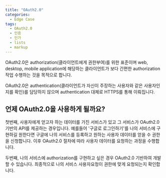 ```yaml
---
title: "OAuth2.0"
categories:
  - Edge Case
tags:
  - OAuth2.0
  - 인증
  - 인가
  - lists
  - markup
---
```


 OAuth2.0은 authorization(클라이언트에게 권한부여)를 위한 표준이며 web, desktop, mobile application에 해당하는 클라이언트가 보다 간편한 authorization 작업 수행하는 것을 목적으로 합니다.

OAuth2.0은 authentication(클라이언트가 자신이 주장하는 사용자와 같은 사용자인지를 확인)를 담당하지 않으며 authentication 대체로 HTTPS를 통해 이뤄집니다.

## 언제 OAuth2.0을 사용하게 될까요?

첫번째, 사용자에게 얻고자 하는 데이터를 가진 서비스가 있고 그 서비스가 OAuth2.0 기반의 API를 제공하는 경우입니다.
예를들어 '구글로 로그인하기'를 나의 서비스에 구현하길 원한다면 구글에 나의 서비스를 등록하고 원하는 사용자 데이터를 얻을 수 권한을 신청합니다. 이후 OAuth2.0 절차에 따라 사용자 데이터를 요청하는 과정을 수행합니다.

두번째, 나의 서비스에 authorization를 구현하고 싶은 경우 OAuth2.0 기반하여 개발할 수 있습니다. 최종적으로 나의 서비스 사용자요청이 권한에 맞게 요청되는지 확인합니다.